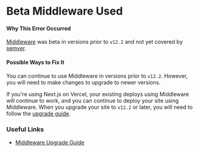 # Beta Middleware Used

#### Why This Error Occurred

[Middleware](https://nextjs.org/docs/advanced-features/middleware) was beta in versions prior to `v12.2` and not yet covered by [semver](https://semver.org/).

#### Possible Ways to Fix It

You can continue to use Middleware in versions prior to `v12.2`. However, you will need to make changes to upgrade to newer versions.

If you're using Next.js on Vercel, your existing deploys using Middleware will continue to work, and you can continue to deploy your site using Middleware. When you upgrade your site to `v12.2` or later, you will need to follow the [upgrade guide](https://nextjs.org/docs/messages/middleware-upgrade-guide).

### Useful Links

- [Middleware Upgrade Guide](https://nextjs.org/docs/messages/middleware-upgrade-guide)
